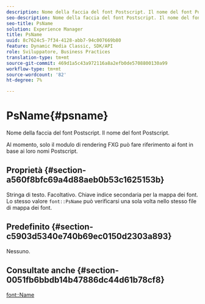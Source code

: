 ```yaml
---
description: Nome della faccia del font Postscript. Il nome del font Postscript.
seo-description: Nome della faccia del font Postscript. Il nome del font Postscript.
seo-title: PsName
solution: Experience Manager
title: PsName
uuid: 8c7624c5-7f34-4128-abb7-94c007669b80
feature: Dynamic Media Classic, SDK/API
role: Sviluppatore, Business Practices
translation-type: tm+mt
source-git-commit: 469d1a5c43a972116a8a2efb0de5708800130a99
workflow-type: tm+mt
source-wordcount: '82'
ht-degree: 7%

---
```



# PsName{#psname}

Nome della faccia del font Postscript. Il nome del font Postscript.

Al momento, solo il modulo di rendering FXG può fare riferimento ai font in base ai loro nomi Postscript.

## Proprietà {#section-a560f8bfc69a4d88aeb0b53c1625153b}

Stringa di testo. Facoltativo. Chiave indice secondaria per la mappa dei font. Lo stesso valore `font::PsName` può verificarsi una sola volta nello stesso file di mappa dei font.

## Predefinito {#section-c5903d5340e740b69ec0150d2303a893}

Nessuno.

## Consultate anche {#section-0051fb6bbdb14b47886dc44d61b78cf8}

[font::Name](/help/aem-is-ir-api/is-api/image-catalog/image-serving-api-ref/c-image-catalog-reference/c-font-map-reference/r-name-font.md)
